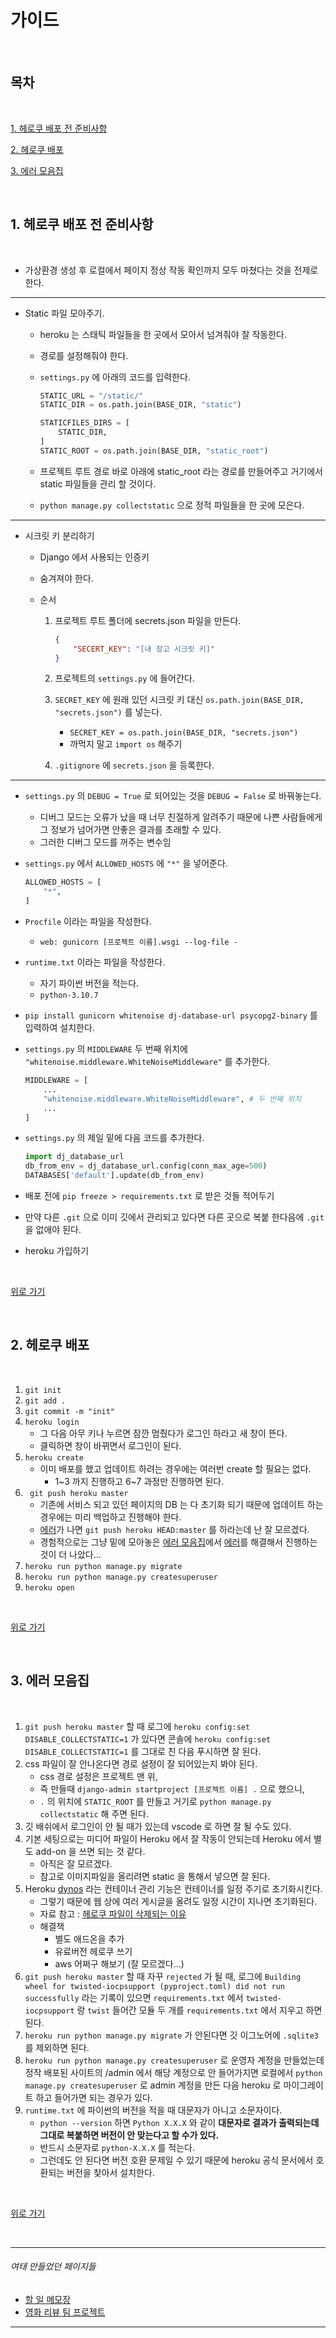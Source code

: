 # 가이드

<br>

## 목차

<br>

[1. 헤로쿠 배포 전 준비사항](#1-헤로쿠-배포-전-준비사항)

[2. 헤로쿠 배포](#2-헤로쿠-배포)

[3. 에러 모음집](#3-에러-모음집)

<br>

## 1. 헤로쿠 배포 전 준비사항

<br>

- 가상환경 생성 후 로컬에서 페이지 정상 작동 확인까지 모두 마쳤다는 것을 전제로 한다.

---

- Static 파일 모아주기.

  - heroku 는 스태틱 파일들을 한 곳에서  모아서 넘겨줘야 잘 작동한다.

  - 경로를 설정해줘야 한다.

  - `settings.py` 에 아래의 코드를 입력한다.

    ```python
    STATIC_URL = "/static/"
    STATIC_DIR = os.path.join(BASE_DIR, "static")
    
    STATICFILES_DIRS = [
        STATIC_DIR,
    ]
    STATIC_ROOT = os.path.join(BASE_DIR, "static_root")
    ```

  - 프로젝트 루트 경로 바로 아래에 static_root 라는 경로를 만들어주고 거기에서 static 파일들을 관리 할 것이다.

  - `python manage.py collectstatic` 으로 정적 파일들을 한 곳에 모은다.

---

- 시크릿 키 분리하기

  - Django 에서 사용되는 인증키

  - 숨겨져야 한다.

  - 순서

    1. 프로젝트 루트 폴더에 secrets.json 파일을 만든다.

       ```json
       {
           "SECERT_KEY": "[내 장고 시크릿 키]"
       }
       ```

    2. 프로젝트의 `settings.py` 에 들어간다.

    3. `SECRET_KEY` 에 원래 있던 시크릿 키 대신 `os.path.join(BASE_DIR, "secrets.json")` 를 넣는다.

       - `SECRET_KEY = os.path.join(BASE_DIR, "secrets.json")`
       - 까먹지 말고 `import os` 해주기

    4. `.gitignore` 에 `secrets.json` 을 등록한다.

---

- `settings.py` 의 `DEBUG = True` 로 되어있는 것을 `DEBUG = False` 로 바꿔놓는다.

  - 디버그 모드는 오류가 났을 때 너무 친절하게 알려주기 때문에 나쁜 사람들에게 그 정보가 넘어가면 안좋은 결과를 초래할 수 있다.
  - 그러한 디버그 모드를 꺼주는 변수임

- `settings.py` 에서 `ALLOWED_HOSTS` 에 `"*"` 을 넣어준다.

  ```python
  ALLOWED_HOSTS = [
      "*",
  ]
  ```

- `Procfile` 이라는 파일을 작성한다.

  - `web: gunicorn [프로젝트 이름].wsgi --log-file -  `

- `runtime.txt` 이라는 파일을 작성한다.

  - 자기 파이썬 버전을 적는다.
  - `python-3.10.7`

- `pip install gunicorn whitenoise dj-database-url psycopg2-binary` 를 입력하여 설치한다.

- `settings.py` 의 `MIDDLEWARE` 두 번째 위치에 `"whitenoise.middleware.WhiteNoiseMiddleware"` 를 추가한다.

  ```python
  MIDDLEWARE = [
      ...
      "whitenoise.middleware.WhiteNoiseMiddleware", # 두 번째 위치
      ...
  ]
  ```

- `settings.py` 의 제일 밑에 다음 코드를 추가한다.

  ```python
  import dj_database_url
  db_from_env = dj_database_url.config(conn_max_age=500)
  DATABASES['default'].update(db_from_env)
  ```

- 배포 전에 `pip freeze > requirements.txt` 로 받은 것들 적어두기

- 만약 다른 `.git` 으로 이미 깃에서 관리되고 있다면 다른 곳으로 복붙 한다음에 `.git` 을 없애야 된다.

- heroku 가입하기

<br>

[위로 가기](#목차)

<br>

## 2. 헤로쿠 배포

<br>

1. `git init`
2. `git add .`
3. `git commit -m "init"`
4. `heroku login`
   - 그 다음 아무 키나 누르면 잠깐 멈췄다가 로그인 하라고 새 창이 뜬다.
   - 클릭하면 창이 바뀌면서 로그인이 된다.
5. `heroku create`
   - 이미 배포를 했고 업데이트 하려는 경우에는 여러번 create 할 필요는 없다.
     - 1~3 까지 진행하고 6~7 과정만 진행하면 된다.
6. ` git push heroku master`
   - 기존에 서비스 되고 있던 페이지의 DB 는 다 초기화 되기 때문에 업데이트 하는 경우에는 미리 백업하고 진행해야 한다.
   - [에러](#3-에러-모음집)가 나면 `git push heroku HEAD:master` 를 하라는데 난 잘 모르겠다.
   - 경험적으로는 그냥 밑에 모아놓은 [에러 모음집](#3-에러-모음집)에서 [에러](#3-에러-모음집)를 해결해서 진행하는 것이 더 나았다...
7. `heroku run python manage.py migrate`
8. `heroku run python manage.py createsuperuser`
9. `heroku open`

<br>

[위로 가기](#목차)

<br>

## 3. 에러 모음집

<br>

1. `git push heroku master` 할 때 로그에 `heroku config:set DISABLE_COLLECTSTATIC=1` 가 있다면 콘솔에 `heroku config:set DISABLE_COLLECTSTATIC=1` 를 그대로 친 다음 푸시하면 잘 된다.
2. css 파일이 잘 안나온다면 경로 설정이 잘 되어있는지 봐야 된다.
   - css 경로 설정은 프로젝트 맨 위,
   - 즉 만들때 `django-admin startproject [프로젝트 이름] .` 으로 했으니,
   - `.` 의 위치에 `STATIC_ROOT` 를 만들고 거기로 `python manage.py collectstatic` 해 주면 된다.
3. 깃 배쉬에서 로그인이 안 될 때가 있는데 vscode 로 하면 잘 될 수도 있다.
4. 기본 세팅으로는 미디어 파일이 Heroku 에서 잘 작동이 안되는데 Heroku 에서 별도 add-on 을 쓰면 되는 것 같다.
   - 아직은 잘 모르겠다.
   - 참고로 이미지파일을 올리려면 static 을 통해서 넣으면 잘 된다.
5. Heroku [dynos](https://www.heroku.com/dynos) 라는 컨테이너 관리 기능은 컨테이너를 일정 주기로 초기화시킨다.
   - 그렇기 때문에 웹 상에 여러 게시글을 올려도 일정 시간이 지나면 초기화된다.
   - 자료 참고 : [헤로쿠 파일이 삭제되는 이유](https://help.heroku.com/K1PPS2WM/why-are-my-file-uploads-missing-deleted-from-the-application)
   - 해결책
     - 별도 애드온을 추가
     - 유료버전 헤로쿠 쓰기
     - aws 어쩌구 해보기 (잘 모르겠다...)
6. `git push heroku master` 할 때 자꾸 `rejected` 가 될 때, 로그에 `Building wheel for twisted-iocpsupport (pyproject.toml) did not run successfully` 라는 기록이 있으면 `requirements.txt` 에서 `twisted-iocpsupport` 랑 `twist` 들어간 모듈 두 개를 `requirements.txt` 에서 지우고 하면 된다.
7. `heroku run python manage.py migrate` 가 안된다면 깃 이그노어에 `.sqlite3` 를 제외하면 된다.
8. `heroku run python manage.py createsuperuser` 로 운영자 계정을 만들었는데 정작 배포된 사이트의 /admin 에서 해당 계정으로 안 들어가지면 로컬에서 `python manage.py createsuperuser` 로 admin 계정을 만든 다음 heroku 로 마이그레이트 하고 들어가면 되는 경우가 있다.
9. `runtime.txt` 에 파이썬의 버전을 적을 때 대문자가 아니고 소문자이다.
   - `python --version` 하면 `Python X.X.X` 와 같이 **대문자로 결과가 출력되는데 그대로 복붙하면 버전이 안 맞는다고 할 수가 있다.**
   - 반드시 소문자로 `python-X.X.X` 를 적는다.
   - 그런데도 안 된다면 버전 호환 문제일 수 있기 때문에 heroku 공식 문서에서 호환되는 버전을 찾아서 설치한다.

<br>

[위로 가기](#목차)

<br>

---

###### 여태 만들었던 페이지들

- [할 일 메모장](https://boiling-temple-99523.herokuapp.com/)
- [영화 리뷰 팀 프로젝트](https://lit-scrubland-98413.herokuapp.com/reviews/index/)

---

<br>
